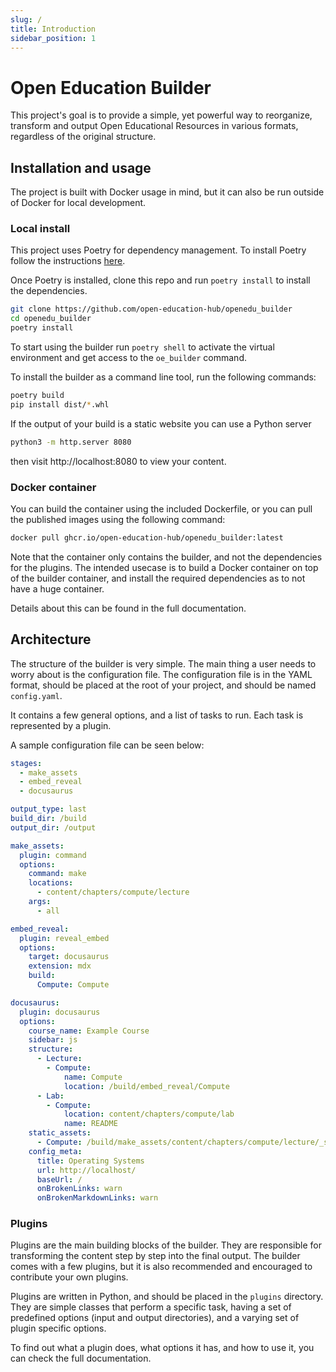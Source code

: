 ```yaml
---
slug: /
title: Introduction
sidebar_position: 1
---
```


# Open Education Builder

This project's goal is to provide a simple, yet powerful way to reorganize, transform and output 
Open Educational Resources in various formats, regardless of the original structure.

## Installation and usage
The project is built with Docker usage in mind, but it can also be run outside of Docker for local
development.

### Local install
This project uses Poetry for dependency management. To install Poetry follow the instructions 
[here](https://python-poetry.org/docs/#installation).

Once Poetry is installed, clone this repo and run `poetry install` to install the dependencies.
```bash
git clone https://github.com/open-education-hub/openedu_builder
cd openedu_builder
poetry install
```
To start using the builder run `poetry shell` to activate the virtual environment and get access to 
the `oe_builder` command.

To install the builder as a command line tool, run the following commands:
```bash
poetry build
pip install dist/*.whl
```

If the output of your build is a static website you can use a Python server
```bash
python3 -m http.server 8080
```
then visit http://localhost:8080 to view your content.

### Docker container
You can build the container using the included Dockerfile, or you can pull the published images
using the following command:
```bash
docker pull ghcr.io/open-education-hub/openedu_builder:latest
```

Note that the container only contains the builder, and not the dependencies for the plugins. The
intended usecase is to build a Docker container on top of the builder container, and install the
required dependencies as to not have a huge container.

Details about this can be found in the full documentation.

## Architecture
The structure of the builder is very simple. The main thing a user needs to worry about is the
configuration file. The configuration file is in the YAML format, should be placed at the root of
your project, and should be named `config.yaml`.

It contains a few general options, and a list of tasks to run. Each task is represented by a plugin.

A sample configuration file can be seen below:

```yaml
stages:
  - make_assets
  - embed_reveal
  - docusaurus

output_type: last
build_dir: /build
output_dir: /output

make_assets:
  plugin: command
  options:
    command: make
    locations:
      - content/chapters/compute/lecture
    args:
      - all

embed_reveal:
  plugin: reveal_embed
  options:
    target: docusaurus
    extension: mdx
    build:
      Compute: Compute

docusaurus:
  plugin: docusaurus
  options:
    course_name: Example Course
    sidebar: js
    structure:
      - Lecture:
        - Compute:
            name: Compute
            location: /build/embed_reveal/Compute
      - Lab:
        - Compute:
            location: content/chapters/compute/lab
            name: README
    static_assets:
      - Compute: /build/make_assets/content/chapters/compute/lecture/_site
    config_meta:
      title: Operating Systems
      url: http://localhost/
      baseUrl: /
      onBrokenLinks: warn
      onBrokenMarkdownLinks: warn
```

### Plugins
Plugins are the main building blocks of the builder. They are responsible for transforming the
content step by step into the final output. The builder comes with a few plugins, but it is also
recommended and encouraged to contribute your own plugins.

Plugins are written in Python, and should be placed in the `plugins` directory. They are simple 
classes that perform a specific task, having a set of predefined options (input and output 
directories), and a varying set of plugin specific options.

To find out what a plugin does, what options it has, and how to use it, you can check the full
documentation.
